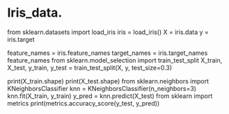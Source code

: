# Iris_data.
from sklearn.datasets import load_iris
iris = load_iris()
X = iris.data
y = iris.target

feature_names = iris.feature_names
target_names = iris.target_names
feature_names
from sklearn.model_selection import train_test_split
X_train, X_test, y_train, y_test = train_test_split(X, y, test_size=0.3) 

print(X_train.shape)
print(X_test.shape)
from sklearn.neighbors import KNeighborsClassifier
knn = KNeighborsClassifier(n_neighbors=3)
knn.fit(X_train, y_train)
y_pred = knn.predict(X_test)
from sklearn import metrics
print(metrics.accuracy_score(y_test, y_pred))
